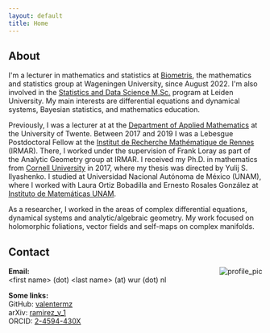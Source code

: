 ```yaml
---
layout: default
title: Home
---
```


<meta http-equiv="Content-Type" content="text/html; charset=utf-8"/>  <!-- For correct rendering with Emacs -->


## About

I'm a lecturer in mathematics and statistics at [Biometris](https://www.wur.nl/en/research-results/research-institutes/plant-research/business-units/biometris.htm), the mathematics and statistics group at Wageningen University, since August 2022. I'm also involved in the [Statistics and Data Science M.Sc.](https://www.universiteitleiden.nl/en/education/study-programmes/master/statistics--data-science) program at Leiden University. My main interests are differential equations and dynamical systems, Bayesian statistics, and mathematics education.

Previously, I was a lecturer at at the [Department of Applied Mathematics](https://www.utwente.nl/en/eemcs/damut/) at the University of Twente.
Between 2017 and 2019 I was a Lebesgue Postdoctoral Fellow at the [Institut de Recherche Mathématique de Rennes](http://irmar.univ-rennes1.fr/) (IRMAR). There, I worked under the supervision of Frank Loray as part of the Analytic Geometry group at IRMAR. I received my Ph.D. in mathematics from [Cornell University](http://www.math.cornell.edu) in 2017, where my thesis was directed by Yulij S. Ilyashenko. I studied at Universidad Nacional Autónoma de México (UNAM), where I worked with Laura Ortiz Bobadilla and Ernesto Rosales González at [Instituto de Matemáticas UNAM](http://www.matem.unam.mx/).

As a researcher, I worked in the areas of complex differential equations, dynamical systems and analytic/algebraic geometry. My work focused on holomorphic foliations, vector fields and self-maps on complex manifolds. 


## Contact

<img src="{{ site.baseurl }}/images/valente.JPG" alt="profile_pic" style="float:right;max-width: 45%;
    height: auto;">

**Email:**  
\<first name\> (dot) \<last name\> (at) wur (dot) nl

**Some links:**  
GitHub: [valentermz](https://github.com/valentermz)  
arXiv: [ramirez_v_1](https://arxiv.org/a/ramirez_v_1)  
ORCID: [2-4594-430X](https://orcid.org/0000-0002-4594-430X)
<!-- ResearchGate: [Valente_Ramirez](https://www.researchgate.net/profile/Valente_Ramirez) -->

&nbsp;

&nbsp;

